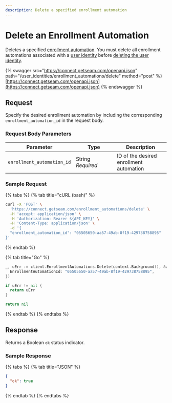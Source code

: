 ```yaml
---
description: Delete a specified enrollment automation
---
```


# Delete an Enrollment Automation

Deletes a specified [enrollment automation](../../../products/mobile-access-in-development/issuing-mobile-credentials-from-an-access-control-system.md). You must delete all enrollment automations associated with a [user identity](../../../products/mobile-access-in-development/managing-mobile-app-user-accounts-with-user-identities.md#what-is-a-user-identity) before [deleting the user identity](../delete.md).

{% swagger src="https://connect.getseam.com/openapi.json" path="/user_identities/enrollment_automations/delete" method="post" %}
[https://connect.getseam.com/openapi.json](https://connect.getseam.com/openapi.json)
{% endswagger %}

## Request

Specify the desired enrollment automation by including the corresponding `enrollment_automation_id` in the request body.

### Request Body Parameters

<table><thead><tr><th>Parameter</th><th width="112.33333333333331">Type</th><th>Description</th></tr></thead><tbody><tr><td><code>enrollment_automation_id</code></td><td>String<br><em>Required</em></td><td>ID of the desired enrollment automation</td></tr></tbody></table>

### Sample Request

{% tabs %}
{% tab title="cURL (bash)" %}
```bash
curl -X 'POST' \
  'https://connect.getseam.com/enrollment_automations/delete' \
  -H 'accept: application/json' \
  -H 'Authorization: Bearer ${API_KEY}' \
  -H 'Content-Type: application/json' \
  -d '{
  "enrollment_automation_id": "05505650-aa57-49ab-8f19-429738758895"
}'
```
{% endtab %}

{% tab title="Go" %}
```go
_, uErr := client.EnrollmentAutomations.Delete(context.Background(), &api.EnrollmentAutomationsDeleteRequest{
  EnrollmentAutomationId: "05505650-aa57-49ab-8f19-429738758895",
})

if uErr != nil {
  return uErr
}

return nil
```
{% endtab %}
{% endtabs %}

## Response

Returns a Boolean `ok` status indicator.

### Sample Response

{% tabs %}
{% tab title="JSON" %}
```json
{
  "ok": true
}
```
{% endtab %}
{% endtabs %}
